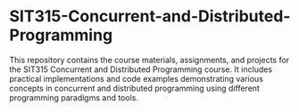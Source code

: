 # SIT315-Concurrent-and-Distributed-Programming
This repository contains the course materials, assignments, and projects for the SIT315 Concurrent and Distributed Programming course. It includes practical implementations and code examples demonstrating various concepts in concurrent and distributed programming using different programming paradigms and tools.
